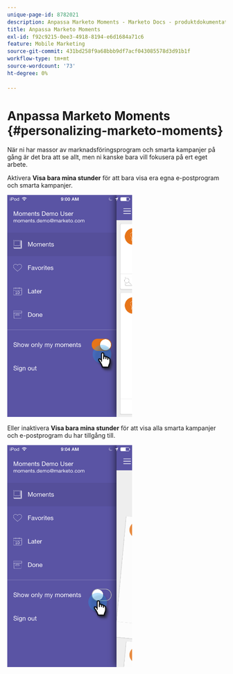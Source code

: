 ```yaml
---
unique-page-id: 8782021
description: Anpassa Marketo Moments - Marketo Docs - produktdokumentation
title: Anpassa Marketo Moments
exl-id: f92c9215-0ee3-4918-8194-e6d1684a71c6
feature: Mobile Marketing
source-git-commit: 431bd258f9a68bbb9df7acf043085578d3d91b1f
workflow-type: tm+mt
source-wordcount: '73'
ht-degree: 0%

---
```


# Anpassa Marketo Moments {#personalizing-marketo-moments}

När ni har massor av marknadsföringsprogram och smarta kampanjer på gång är det bra att se allt, men ni kanske bara vill fokusera på ert eget arbete.

Aktivera **Visa bara mina stunder** för att bara visa era egna e-postprogram och smarta kampanjer.

![](assets/image2015-7-16-15-3a53-3a24.png)

Eller inaktivera **Visa bara mina stunder** för att visa alla smarta kampanjer och e-postprogram du har tillgång till.

![](assets/image2015-7-16-15-3a55-3a29.png)
